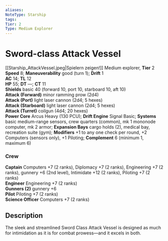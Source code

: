 ```yaml
---
aliases: 
NoteType: Starship
tags: 
Tier: 2
Type: Medium Explorer
---
```


# Sword-class Attack Vessel

[[Starship_AttackVessel.jpeg|Spielern zeigen!]]
Medium explorer, **Tier** 2 
**Speed** 8; **Maneuverability** good (turn 1); **Drift** 1  
**AC** 14; **TL** 12  
**HP** 55; **DT** —; **CT** 11  
**Shields** basic 40 (forward 10, port 10, starboard 10, aft 10)  
**Attack (Forward)** minor ramming prow (2d4)  
**Attack (Port)** light laser cannon (2d4; 5 hexes)  
**Attack (Starboard)** light laser cannon (2d4; 5 hexes)  
**Attack (Turret)** coilgun (4d4; 20 hexes)  
**Power Core** Arcus Heavy (130 PCU); **Drift Engine** Signal Basic; **Systems** basic medium-range sensors, crew quarters (common), mk 1 mononode computer, mk 2 armor; **Expansion Bays** cargo holds (2), medical bay, recreation suite (gym); **Modifiers** +1 to any one check per round, +2 Computers (sensors only), +1 Piloting; **Complement** 6 (minimum 1, maximum 6)

### Crew

**Captain** Computers +7 (2 ranks), Diplomacy +7 (2 ranks), Engineering +7 (2 ranks), gunnery +6 (2nd level), Intimidate +12 (2 ranks), Piloting +7 (2 ranks)  
**Engineer** Engineering +7 (2 ranks)  
**Gunners (2)** gunnery +6  
**Pilot** Piloting +7 (2 ranks)  
**Science Officer** Computers +7 (2 ranks)

## Description

The sleek and streamlined Sword Class Attack Vessel is designed as much for intimidation as it is for combat prowess—and it excels in both.
